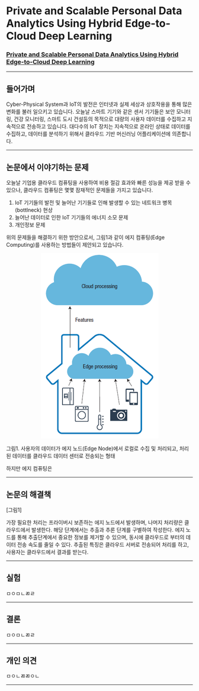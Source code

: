 # Private and Scalable Personal Data Analytics Using Hybrid Edge-to-Cloud Deep Learning

### [Private and Scalable Personal Data Analytics Using Hybrid Edge-to-Cloud Deep Learning](https://github.com/jungwonrs/JwRalph_Seo/blob/master/papers/private%20and%20scalable%20personal%20data%20analytics%20using%20hybrid%20edge%20to%20cloud%20deep%20learning.pdf)


----

## 들어가며

Cyber-Physical System과 IoT의 발전은 인터넷과 실제 세상과 상호작용을 통해 많은 변화를 불러 일으키고 있습니다.
오늘날 스마트 기기와 같은 센서 기기들은 보안 모니터링, 건강 모니터링, 스마트 도시 건설등의 목적으로 대량의 사용자 데이터를 수집하고 지속적으로 전송하고 있습니다.
대다수의 IoT 장치는 지속적으로 온라인 상태로 데이터를 수집하고, 데이터를 분석하기 위해서 클라우드 기반 머신러닝 어플리케이션에 의존합니다.


---

## 논문에서 이야기하는 문제

오늘날 기업용 클라우드 컴퓨팅을 사용하여 비용 절감 효과와 빠른 성능을 제공 받을 수 있으나, 클라우드 컴퓨팅은 몇몇 잠재적인 문제들을 가지고 있습니다.

1. IoT 기기들의 발전 및 늘어난 기기들로 인해 발생할 수 있는 네트워크 병목 (bottlneck) 현상
2. 늘어난 데이터로 인한 IoT 기기들의 에너지 소모 문제
3. 개인정보 문제

위의 문제들을 해결하기 위한 방안으로서, 그림1과 같이 에지 컴퓨팅(Edge Computing)를 사용하는 방법들이 제안되고 있습니다.
<p align="center">
<img src ="images/image1.PNG">
</p>  
그림1. 사용자의 데이터가 에지 노드(Edge Node)에서 로컬로 수집 및 처리되고, 처리된 데이터를 클라우드 데이터 센터로 전송되는 형태  

하지만 에지 컴퓨팅은







---

## 논문의 해결책

[그림1]

가장 필요한 처리는 프라이버시 보존하는 에지 노드에서 발생하며, 나머지 처리량은 클라우드에서 발생한다.
해당 단계에서는 추출과 추론 단계를 구별하여 작성한다.
에지 노드를 통해 추출단계에서 중요한 정보를 제거할 수 있으며, 동시에 클라우드로 부터의 데이터 전송 속도를 줄일 수 있다. 추출된 특징은 클라우드 서버로 전송되어 처리를 하고, 사용자는 클라우드에서 결과를 받는다.

---

## 실험

ㅁㅇㅁㄴㄻㄹ

---

## 결론

ㅁㅇㅁㄴㄻㄹ

---

## 개인 의견

ㅁㅇㄴㄻㄻㅇㄴ

---
